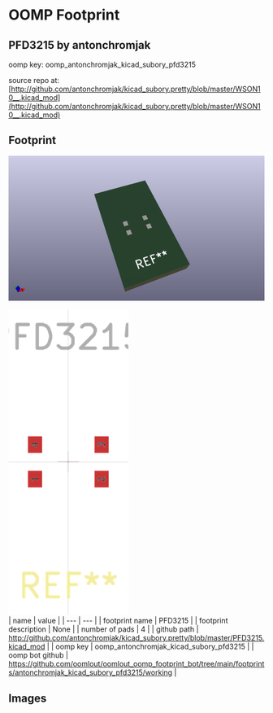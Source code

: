 # OOMP Footprint  
## PFD3215  by antonchromjak  
  
oomp key: oomp_antonchromjak_kicad_subory_pfd3215  
  
source repo at: [http://github.com/antonchromjak/kicad_subory.pretty/blob/master/WSON10__.kicad_mod](http://github.com/antonchromjak/kicad_subory.pretty/blob/master/WSON10__.kicad_mod)  
## Footprint  
  
[![working_kicad_pcb_3d.png](working_kicad_pcb_3d_600.png)](working_kicad_pcb_3d.png)  
  
[![working.png](working_600.png)](working.png)  
| name | value | 
| --- | --- | 
| footprint name | PFD3215 | 
| footprint description | None | 
| number of pads | 4 | 
| github path | http://github.com/antonchromjak/kicad_subory.pretty/blob/master/PFD3215.kicad_mod | 
| oomp key | oomp_antonchromjak_kicad_subory_pfd3215 | 
| oomp bot github | https://github.com/oomlout/oomlout_oomp_footprint_bot/tree/main/footprints/antonchromjak_kicad_subory_pfd3215/working | 
## Images  

